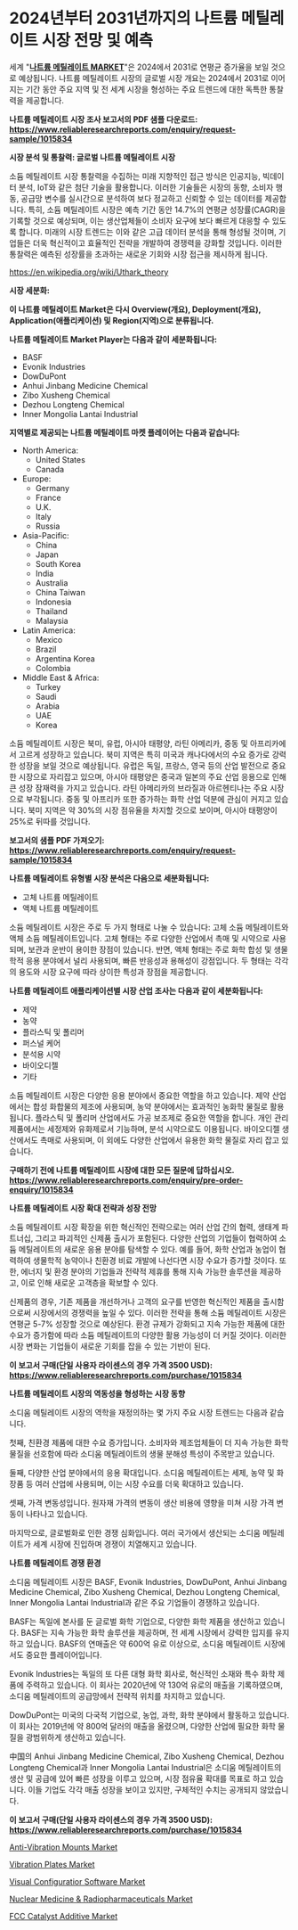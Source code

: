 <p><h1>2024년부터 2031년까지의 나트륨 메틸레이트 시장 전망 및 예측</h1></p><p>세계 "<strong><a href="https://www.reliableresearchreports.com/sodium-methylate-r1015834?utm_campaign=106&utm_medium=8&utm_source=Github&utm_content=ia&utm_term=14102024&utm_id=sodium-methylate">나트륨 메틸레이트 MARKET</a></strong>"은 2024에서 2031로 연평균 증가율을 보일 것으로 예상됩니다. 나트륨 메틸레이트 시장의 글로벌 시장 개요는 2024에서 2031로 이어지는 기간 동안 주요 지역 및 전 세계 시장을 형성하는 주요 트렌드에 대한 독특한 통찰력을 제공합니다.</p>
<p><strong>나트륨 메틸레이트 시장 조사 보고서의 PDF 샘플 다운로드: <a href="https://www.reliableresearchreports.com/enquiry/request-sample/1015834?utm_campaign=106&utm_medium=8&utm_source=Github&utm_content=ia&utm_term=14102024&utm_id=sodium-methylate">https://www.reliableresearchreports.com/enquiry/request-sample/1015834</a></strong></p>
<p><strong>시장 분석 및 통찰력: 글로벌 나트륨 메틸레이트 시장</strong></p>
<p><p>소듐 메틸레이트 시장 통찰력을 수집하는 미래 지향적인 접근 방식은 인공지능, 빅데이터 분석, IoT와 같은 첨단 기술을 활용합니다. 이러한 기술들은 시장의 동향, 소비자 행동, 공급망 변수를 실시간으로 분석하여 보다 정교하고 신뢰할 수 있는 데이터를 제공합니다. 특히, 소듐 메틸레이트 시장은 예측 기간 동안 14.7%의 연평균 성장률(CAGR)을 기록할 것으로 예상되며, 이는 생산업체들이 소비자 요구에 보다 빠르게 대응할 수 있도록 합니다. 미래의 시장 트렌드는 이와 같은 고급 데이터 분석을 통해 형성될 것이며, 기업들은 더욱 혁신적이고 효율적인 전략을 개발하여 경쟁력을 강화할 것입니다. 이러한 통찰력은 예측된 성장률을 초과하는 새로운 기회와 시장 접근을 제시하게 됩니다.</p></p>
<p><a href="%7CAUTHORITHY_DOMAIN_URL%7C?utm_campaign=106&utm_medium=8&utm_source=Github&utm_content=ia&utm_term=14102024&utm_id=sodium-methylate">https://en.wikipedia.org/wiki/Uthark_theory</a></p>
<p><strong>시장 세분화:</strong></p>
<p><strong>이 나트륨 메틸레이트 Market은 다시 Overview(개요), Deployment(개요), Application(애플리케이션) 및 Region(지역)으로 분류됩니다.</strong></p>
<p><strong>나트륨 메틸레이트 Market Player는 다음과 같이 세분화됩니다:</strong></p>
<p><ul><li>BASF</li><li>Evonik Industries</li><li>DowDuPont</li><li>Anhui Jinbang Medicine Chemical</li><li>Zibo Xusheng Chemical</li><li>Dezhou Longteng Chemical</li><li>Inner Mongolia Lantai Industrial</li></ul></p>
<p><strong>지역별로 제공되는 나트륨 메틸레이트 마켓 플레이어는 다음과 같습니다:</strong></p>
<p><ul>
    <li>
        North America:
        <ul>
            <li>United States</li>
            <li>Canada</li>
        </ul>
    </li>
    <li>
        Europe:
        <ul>
            <li>Germany</li>
            <li>France</li>
            <li>U.K.</li>
            <li>Italy</li>
            <li>Russia</li>
        </ul>
    </li>
    <li>
        Asia-Pacific:
        <ul>
            <li>China</li>
            <li>Japan</li>
            <li>South Korea</li>
            <li>India</li>
            <li>Australia</li>
            <li>China Taiwan</li>
            <li>Indonesia</li>
            <li>Thailand</li>
            <li>Malaysia</li>
        </ul>
    </li>
    <li>
        Latin America:
        <ul>
            <li>Mexico</li>
            <li>Brazil</li>
            <li>Argentina Korea</li>
            <li>Colombia</li>
        </ul>
    </li>
    <li>
        Middle East & Africa:
        <ul>
            <li>Turkey</li>
            <li>Saudi</li>
            <li>Arabia</li>
            <li>UAE</li>
            <li>Korea</li>
        </ul>
    </li>
    </ul></p>
<p><p>소듐 메틸레이트 시장은 북미, 유럽, 아시아 태평양, 라틴 아메리카, 중동 및 아프리카에서 고르게 성장하고 있습니다. 북미 지역은 특히 미국과 캐나다에서의 수요 증가로 강력한 성장을 보일 것으로 예상됩니다. 유럽은 독일, 프랑스, 영국 등의 산업 발전으로 중요한 시장으로 자리잡고 있으며, 아시아 태평양은 중국과 일본의 주요 산업 응용으로 인해 큰 성장 잠재력을 가지고 있습니다. 라틴 아메리카의 브라질과 아르헨티나는 주요 시장으로 부각됩니다. 중동 및 아프리카 또한 증가하는 화학 산업 덕분에 관심이 커지고 있습니다. 북미 지역은 약 30%의 시장 점유율을 차지할 것으로 보이며, 아시아 태평양이 25%로 뒤따를 것입니다.</p></p>
<p><strong>보고서의 샘플 PDF 가져오기: <a href="https://www.reliableresearchreports.com/enquiry/request-sample/1015834?utm_campaign=106&utm_medium=8&utm_source=Github&utm_content=ia&utm_term=14102024&utm_id=sodium-methylate">https://www.reliableresearchreports.com/enquiry/request-sample/1015834</a></strong></p>
<p><strong>나트륨 메틸레이트 유형별 시장 분석은 다음으로 세분화됩니다:</strong></p>
<p><ul><li>고체 나트륨 메틸레이트</li><li>액체 나트륨 메틸레이트</li></ul></p>
<p><p>소듐 메틸레이트 시장은 주로 두 가지 형태로 나눌 수 있습니다: 고체 소듐 메틸레이트와 액체 소듐 메틸레이트입니다. 고체 형태는 주로 다양한 산업에서 촉매 및 시약으로 사용되며, 보관과 운반이 용이한 장점이 있습니다. 반면, 액체 형태는 주로 화학 합성 및 생물학적 응용 분야에서 널리 사용되며, 빠른 반응성과 용해성이 강점입니다. 두 형태는 각각의 용도와 시장 요구에 따라 상이한 특성과 장점을 제공합니다.</p></p>
<p><strong>나트륨 메틸레이트 애플리케이션별 시장 산업 조사는 다음과 같이 세분화됩니다:</strong></p>
<p><ul><li>제약</li><li>농약</li><li>플라스틱 및 폴리머</li><li>퍼스널 케어</li><li>분석용 시약</li><li>바이오디젤</li><li>기타</li></ul></p>
<p><p>소듐 메틸레이트 시장은 다양한 응용 분야에서 중요한 역할을 하고 있습니다. 제약 산업에서는 합성 화합물의 제조에 사용되며, 농약 분야에서는 효과적인 농화학 물질로 활용됩니다. 플라스틱 및 폴리머 산업에서도 가공 보조제로 중요한 역할을 합니다. 개인 관리 제품에서는 세정제와 유화제로서 기능하며, 분석 시약으로도 이용됩니다. 바이오디젤 생산에서도 촉매로 사용되며, 이 외에도 다양한 산업에서 유용한 화학 물질로 자리 잡고 있습니다.</p></p>
<p><strong>구매하기 전에 나트륨 메틸레이트 시장에 대한 모든 질문에 답하십시오. <a href="https://www.reliableresearchreports.com/enquiry/pre-order-enquiry/1015834?utm_campaign=106&utm_medium=8&utm_source=Github&utm_content=ia&utm_term=14102024&utm_id=sodium-methylate">https://www.reliableresearchreports.com/enquiry/pre-order-enquiry/1015834</a></strong></p>
<p><strong>나트륨 메틸레이트 시장 확대 전략과 성장 전망</strong></p>
<p><p>소듐 메틸레이트 시장 확장을 위한 혁신적인 전략으로는 여러 산업 간의 협력, 생태계 파트너십, 그리고 파괴적인 신제품 출시가 포함된다. 다양한 산업의 기업들이 협력하여 소듐 메틸레이트의 새로운 응용 분야를 탐색할 수 있다. 예를 들어, 화학 산업과 농업이 협력하여 생물학적 농약이나 친환경 비료 개발에 나선다면 시장 수요가 증가할 것이다. 또한, 에너지 및 환경 분야의 기업들과 전략적 제휴를 통해 지속 가능한 솔루션을 제공하고, 이로 인해 새로운 고객층을 확보할 수 있다.</p><p>신제품의 경우, 기존 제품을 개선하거나 고객의 요구를 반영한 혁신적인 제품을 출시함으로써 시장에서의 경쟁력을 높일 수 있다. 이러한 전략을 통해 소듐 메틸레이트 시장은 연평균 5-7% 성장할 것으로 예상된다. 환경 규제가 강화되고 지속 가능한 제품에 대한 수요가 증가함에 따라 소듐 메틸레이트의 다양한 활용 가능성이 더 커질 것이다. 이러한 시장 변화는 기업들이 새로운 기회를 잡을 수 있는 기반이 된다.</p></p>
<p><strong>이 보고서 구매(단일 사용자 라이센스의 경우 가격 3500 USD): <a href="https://www.reliableresearchreports.com/purchase/1015834?utm_campaign=106&utm_medium=8&utm_source=Github&utm_content=ia&utm_term=14102024&utm_id=sodium-methylate">https://www.reliableresearchreports.com/purchase/1015834</a></strong></p>
<p><strong>나트륨 메틸레이트 시장의 역동성을 형성하는 시장 동향</strong></p>
<p><p>소디움 메틸레이트 시장의 역학을 재정의하는 몇 가지 주요 시장 트렌드는 다음과 같습니다.</p><p>첫째, 친환경 제품에 대한 수요 증가입니다. 소비자와 제조업체들이 더 지속 가능한 화학 물질을 선호함에 따라 소디움 메틸레이트의 생물 분해성 특성이 주목받고 있습니다.</p><p>둘째, 다양한 산업 분야에서의 응용 확대입니다. 소디움 메틸레이트는 세제, 농약 및 화장품 등 여러 산업에 사용되며, 이는 시장 수요를 더욱 확대하고 있습니다.</p><p>셋째, 가격 변동성입니다. 원자재 가격의 변동이 생산 비용에 영향을 미쳐 시장 가격 변동이 나타나고 있습니다.</p><p>마지막으로, 글로벌화로 인한 경쟁 심화입니다. 여러 국가에서 생산되는 소디움 메틸레이트가 세계 시장에 진입하며 경쟁이 치열해지고 있습니다.</p></p>
<p><strong>나트륨 메틸레이트 경쟁 환경</strong></p>
<p><p>소디움 메틸레이트 시장은 BASF, Evonik Industries, DowDuPont, Anhui Jinbang Medicine Chemical, Zibo Xusheng Chemical, Dezhou Longteng Chemical, Inner Mongolia Lantai Industrial과 같은 주요 기업들이 경쟁하고 있습니다. </p><p>BASF는 독일에 본사를 둔 글로벌 화학 기업으로, 다양한 화학 제품을 생산하고 있습니다. BASF는 지속 가능한 화학 솔루션을 제공하며, 전 세계 시장에서 강력한 입지를 유지하고 있습니다. BASF의 연매출은 약 600억 유로 이상으로, 소디움 메틸레이트 시장에서도 중요한 플레이어입니다.</p><p>Evonik Industries는 독일의 또 다른 대형 화학 회사로, 혁신적인 소재와 특수 화학 제품에 주력하고 있습니다. 이 회사는 2020년에 약 130억 유로의 매출을 기록하였으며, 소디움 메틸레이트의 공급망에서 전략적 위치를 차지하고 있습니다.</p><p>DowDuPont는 미국의 다국적 기업으로, 농업, 과학, 화학 분야에서 활동하고 있습니다. 이 회사는 2019년에 약 800억 달러의 매출을 올렸으며, 다양한 산업에 필요한 화학 물질을 광범위하게 생산하고 있습니다.</p><p>中国의 Anhui Jinbang Medicine Chemical, Zibo Xusheng Chemical, Dezhou Longteng Chemical과 Inner Mongolia Lantai Industrial은 소디움 메틸레이트의 생산 및 공급에 있어 빠른 성장을 이루고 있으며, 시장 점유율 확대를 목표로 하고 있습니다. 이들 기업도 각각 매출 성장을 보이고 있지만, 구체적인 수치는 공개되지 않았습니다.</p></p>
<p><strong>이 보고서 구매(단일 사용자 라이센스의 경우 가격 3500 USD): <a href="https://www.reliableresearchreports.com/purchase/1015834?utm_campaign=106&utm_medium=8&utm_source=Github&utm_content=ia&utm_term=14102024&utm_id=sodium-methylate">https://www.reliableresearchreports.com/purchase/1015834</a></strong></p>
<p><p><a href="https://www.linkedin.com/pulse/global-anti-vibration-mounts-market-trends-insights-growth-opportunities-yxode?trk=public_post_embed_feed-article-content&utm_campaign=106&utm_medium=8&utm_source=Github&utm_content=ia&utm_term=14102024&utm_id=sodium-methylate">Anti-Vibration Mounts Market</a></p><p><a href="https://github.com/abbislposival/Market-Research-Report-List-1/blob/main/vibration-plates-market.md?utm_campaign=106&utm_medium=8&utm_source=Github&utm_content=ia&utm_term=14102024&utm_id=sodium-methylate">Vibration Plates Market</a></p><p><a href="https://github.com/ParvinKhatun77/Market-Research-Report-List-1/blob/main/visual-configuratior-software-market.md?utm_campaign=106&utm_medium=8&utm_source=Github&utm_content=ia&utm_term=14102024&utm_id=sodium-methylate">Visual Configuratior Software Market</a></p><p><a href="https://www.linkedin.com/pulse/emerging-technologies-reshaping-nuclear-medicine-radiopharmaceuticals-vdmce?trk=public_post_embed_feed-article-content&utm_campaign=106&utm_medium=8&utm_source=Github&utm_content=ia&utm_term=14102024&utm_id=sodium-methylate">Nuclear Medicine & Radiopharmaceuticals Market</a></p><p><a href="https://www.linkedin.com/pulse/fcc-catalyst-additive-market-ecosystem-competitive-landscape-strategic-yor8e?trk=public_post_embed_feed-article-content&utm_campaign=106&utm_medium=8&utm_source=Github&utm_content=ia&utm_term=14102024&utm_id=sodium-methylate">FCC Catalyst Additive Market</a></p></p>